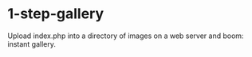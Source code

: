 # 1-step-gallery

Upload index.php into a directory of images on a web server and boom: instant gallery.

